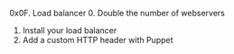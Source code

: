 0x0F. Load balancer
0. Double the number of webservers
1. Install your load balancer
2. Add a custom HTTP header with Puppet
